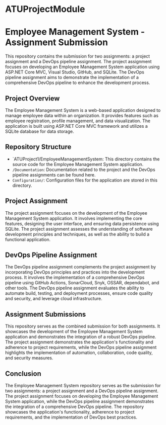 # ATUProjectModule
# Employee Management System - Assignment Submission

This repository contains the submission for two assignments: a project assignment and a DevOps pipeline assignment. The project assignment focuses on developing an Employee Management System application using ASP.NET Core MVC, Visual Studio, GitHub, and SQLite. The DevOps pipeline assignment aims to demonstrate the implementation of a comprehensive DevOps pipeline to enhance the development process.

## Project Overview

The Employee Management System is a web-based application designed to manage employee data within an organization. It provides features such as employee registration, profile management, and data visualization. The application is built using ASP.NET Core MVC framework and utilizes a SQLite database for data storage.

## Repository Structure

- `ATUProject1/EmployeeManagementSystem: This directory contains the source code for the Employee Management System application.
- `/Documentation`: Documentation related to the project and the DevOps pipeline assignments can be found here.
- `Configuration/`: Configuration files for the application are stored in this directory.

## Project Assignment

The project assignment focuses on the development of the Employee Management System application. It involves implementing the core features, designing the user interface, and ensuring data persistence using SQLite. The project assignment assesses the understanding of software development principles and techniques, as well as the ability to build a functional application.

## DevOps Pipeline Assignment

The DevOps pipeline assignment complements the project assignment by incorporating DevOps principles and practices into the development process. It involves the implementation of a comprehensive DevOps pipeline using GitHub Actions, SonarCloud, Snyk, OSSAR, dependabot, and other tools. The DevOps pipeline assignment evaluates the ability to automate build, testing, and deployment processes, ensure code quality and security, and leverage cloud infrastructure.

## Assignment Submissions

This repository serves as the combined submission for both assignments. It showcases the development of the Employee Management System application and demonstrates the integration of a robust DevOps pipeline. The project assignment demonstrates the application's functionality and adherence to project requirements, while the DevOps pipeline assignment highlights the implementation of automation, collaboration, code quality, and security measures.

## Conclusion

The Employee Management System repository serves as the submission for two assignments: a project assignment and a DevOps pipeline assignment. The project assignment focuses on developing the Employee Management System application, while the DevOps pipeline assignment demonstrates the integration of a comprehensive DevOps pipeline. The repository showcases the application's functionality, adherence to project requirements, and the implementation of DevOps best practices.
